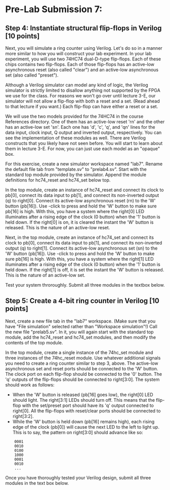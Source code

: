 # Pre-Lab Submission 7:
## Step 4: Instantiate structural flip-flops in Verilog [10 points]

Next, you will simulate a ring counter using Verilog. Let's do so in a manner more similar to how you will construct your lab experiment. In your lab experiment, you will use two 74HC74 dual-D-type flip-flops. Each of these chips contains two flip-flops. Each of those flip-flops has an active-low asynchronous reset (also called "clear") and an active-low asynchronous set (also called "preset").  

Although a Verilog simulator can model any kind of logic, the Verilog simulator is strictly limited to disallow anything not supported by the FPGA we use for the class. For reasons we won't go over until lecture 3-E, our simulator will not allow a flip-flop with both a reset and a set. (Read ahead to that lecture if you want.) Each flip-flop can have either a reset or a set. <br />

We will use the two models provided for the 74HC74 in the course References directory. One of them has an active-low reset 'rn' and the other has an active-low set 'sn'. Each one has 'd', 'c', 'q', and 'qn' lines for the data input, clock input, Q output and inverted output, respectively. You can see the implementation of these modules as well. There are Verilog constructs that you likely have not seen before. You will start to learn about them in lecture 3-E. For now, you can just use each model as an "opaque" box. <br />

For this exercise, create a new simulator workspace named "lab7". Rename the default file tab from "template.sv" to "prelab4.sv". Start with the standard top module provided by the simulator. Append the module definitions for hc74_reset and hc74_set below top. <br />

In the top module, create an instance of hc74_reset and connect its clock to pb[0], connect its data input to pb[1], and connect its non-inverted output (q) to right[0]. Connect its active-low asynchronous reset (rn) to the 'W' button (pb[16]). Use <shift>-click to press and hold the 'W' button to make sure pb[16] is high. With this, you have a system where the right[0] LED illuminates after a rising edge of the clock (0 button) when the '1' button is held down. If the right[0] is on, it is cleared the instant the 'W' button is released. This is the nature of an active-low reset. <br />

Next, in the top module, create an instance of hc74_set and connect its clock to pb[0], connect its data input to pb[1], and connect its non-inverted output (q) to right[1]. Connect its active-low asynchronous set (sn) to the 'W' button (pb[16]). Use <shift>-click to press and hold the 'W' button to make sure pb[16] is high. With this, you have a system where the right[1] LED illuminates after a rising edge of the clock (0 button) when the '1' button is held down. If the right[1] is off, it is set the instant the 'W' button is released. This is the nature of an active-low set. <br />

Test your system throroughly. Submit all three modules in the textbox below. <br />

## Step 5: Create a 4-bit ring counter in Verilog [10 points]

Next, create a new file tab in the "lab7" workspace. (Make sure that you have "File simulation" selected rather than "Workspace simulation"!) Call the new file "prelab5.sv". In it, you will again start with the standard top module, add the hc74_reset and hc74_set modules, and then modify the contents of the top module. <br />

In the top module, create a single instance of the 74hc_set module and three instances of the 74hc_reset module. Use whatever additional signals you need to create a ring counter similar to step 3, above. The active-low asynchronous set and reset ports should be connected to the 'W' button. The clock port on each flip-flop should be connected to the '0' button. The 'q' outputs of the flip-flops should be connected to right[3:0]. The system should work as follows:  
- When the 'W' button is released (pb[16] goes low), the right[0] LED should light. The right[3:1] LEDs should turn off. This means that the flip-flop with the set/preset port should have its 'q' output connected to right[0]. All the flip-flops with reset/clear ports should be connected to right[3:2].
- While the 'W' button is held down (pb[16] remains high), each rising edge of the clock (pb[0]) will cause the next LED to the left to light up. This is to say, the pattern on right[3:0] should advance like so:  
```
	0001
	0010
	0100
	1000
	0001
	0010
	...
```
Once you have thoroughly tested your Verilog design, submit all three modules in the text box below.  
